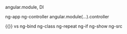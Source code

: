 angular.module, DI

ng-app
ng-controller
angular.module(...).controller

{{}} vs ng-bind
ng-class
ng-repeat
ng-if
ng-show
ng-src
